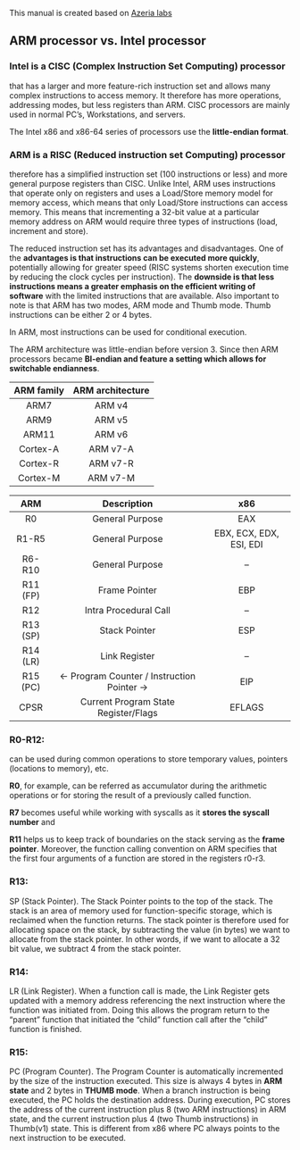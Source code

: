 This manual is created based on [Azeria labs](https://azeria-labs.com/arm-data-types-and-registers-part-2/)

## ARM processor vs. Intel processor
### Intel is a CISC (Complex Instruction Set Computing) processor
that has a larger and more feature-rich instruction set and allows many complex instructions to access memory. It therefore has more operations, addressing modes, but less registers than ARM. CISC processors are mainly used in normal PC’s, Workstations, and servers.

The Intel x86 and x86-64 series of processors use the **little-endian format**.

### ARM is a RISC (Reduced instruction set Computing) processor
therefore has a simplified instruction set (100 instructions or less) and more general purpose registers than CISC. Unlike Intel, ARM uses instructions that operate only on registers and uses a Load/Store memory model for memory access, which means that only Load/Store instructions can access memory. This means that incrementing a 32-bit value at a particular memory address on ARM would require three types of instructions (load, increment and store).

The reduced instruction set has its advantages and disadvantages. One of the **advantages is that instructions can be executed more quickly**, potentially allowing for greater speed (RISC systems shorten execution time by reducing the clock cycles per instruction). The **downside is that less instructions means a greater emphasis on the efficient writing of software** with the limited instructions that are available. Also important to note is that ARM has two modes, ARM mode and Thumb mode. Thumb instructions can be either 2 or 4 bytes.

In ARM, most instructions can be used for conditional execution.

The ARM architecture was little-endian before version 3. Since then ARM processors became **BI-endian and feature a setting which allows for switchable endianness**.


|                  ARM family                 | ARM architecture |
|:-------------------------------------------:|:----------------:|
| ARM7                                        | ARM v4           |
| ARM9                                        | ARM v5           |
| ARM11                                       | ARM v6           |
| Cortex-A                                    | ARM v7-A         |
| Cortex-R                                    | ARM v7-R         |
| Cortex-M                                    | ARM v7-M         |


|    ARM   |                 Description                 |           x86           |
|:--------:|:-------------------------------------------:|:-----------------------:|
| R0       | General Purpose                             | EAX                     |
| R1-R5    | General Purpose                             | EBX, ECX, EDX, ESI, EDI |
| R6-R10   | General Purpose                             | –                       |
| R11 (FP) | Frame Pointer                               | EBP                     |
| R12      | Intra Procedural Call                       | –                       |
| R13 (SP) | Stack Pointer                               | ESP                     |
| R14 (LR) | Link Register                               | –                       |
| R15 (PC) | <- Program Counter / Instruction Pointer -> | EIP                     |
| CPSR     | Current Program State Register/Flags        | EFLAGS                  |

### R0-R12:
can be used during common operations to store temporary values, pointers (locations to memory), etc.

**R0**, for example, can be referred as accumulator during the arithmetic operations or for storing the result of a previously called function.

**R7** becomes useful while working with syscalls as it **stores the syscall number** and

**R11** helps us to keep track of boundaries on the stack serving as the **frame pointer**. Moreover, the function calling convention on ARM specifies that the first four arguments of a function are stored in the registers r0-r3.

### R13:
SP (Stack Pointer). The Stack Pointer points to the top of the stack. The stack is an area of memory used for function-specific storage, which is reclaimed when the function returns. The stack pointer is therefore used for allocating space on the stack, by subtracting the value (in bytes) we want to allocate from the stack pointer. In other words, if we want to allocate a 32 bit value, we subtract 4 from the stack pointer.

### R14:
LR (Link Register). When a function call is made, the Link Register gets updated with a memory address referencing the next instruction where the function was initiated from. Doing this allows the program return to the “parent” function that initiated the “child” function call after the “child” function is finished.

### R15:
PC (Program Counter). The Program Counter is automatically incremented by the size of the instruction executed. This size is always 4 bytes in **ARM state** and 2 bytes in **THUMB mode**. When a branch instruction is being executed, the PC holds the destination address. During execution, PC stores the address of the current instruction plus 8 (two ARM instructions) in ARM state, and the current instruction plus 4 (two Thumb instructions) in Thumb(v1) state. This is different from x86 where PC always points to the next instruction to be executed.
